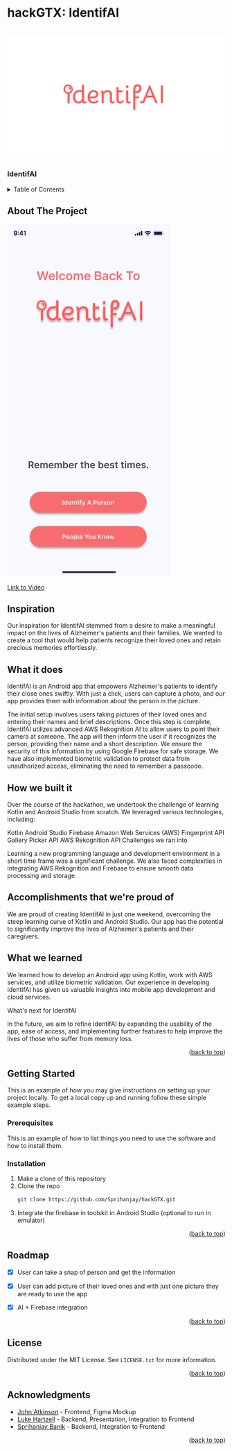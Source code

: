 # hackGTX: IdentifAI


<br />
<div align="left">
  <a href="https://github.com/github_username/hackGTX">
    <img src="IdentifAI logo 3.png" alt="Logo" >
  </a>

<h3 align="left">IdentifAI</h3>




<!-- TABLE OF CONTENTS -->
<details>
  <summary>Table of Contents</summary>
  <ol>
    <li>
      <a href="#about-the-project">About The Project</a>
      <ul>
        <li><a href="#built-with">Built With</a></li>
      </ul>
    </li>
    <li>
      <a href="#getting-started">Getting Started</a>
      <ul>
        <li><a href="#prerequisites">Prerequisites</a></li>
        <li><a href="#installation">Installation</a></li>
      </ul>
    </li>
    <li><a href="#usage">Usage</a></li>
    <li><a href="#roadmap">Roadmap</a></li>
    <li><a href="#contributing">Contributing</a></li>
    <li><a href="#license">License</a></li>
    <li><a href="#contact">Contact</a></li>
    <li><a href="#acknowledgments">Acknowledgments</a></li>
  </ol>
</details>



<!-- ABOUT THE PROJECT -->
## About The Project

  <img src="Login-4.png" alt="Logo"><p>
  <a href = "https://www.youtube.com/watch?v=IKsSfN8OJ2o">Link to Video</a>


## Inspiration

Our inspiration for IdentifAI stemmed from a desire to make a meaningful impact on the lives of Alzheimer's patients and their families. We wanted to create a tool that would help patients recognize their loved ones and retain precious memories effortlessly.

## What it does
IdentifAI is an Android app that empowers Alzheimer's patients to identify their close ones swiftly. With just a click, users can capture a photo, and our app provides them with information about the person in the picture.

The initial setup involves users taking pictures of their loved ones and entering their names and brief descriptions. Once this step is complete, IdentifAI utilizes advanced AWS Rekognition AI to allow users to point their camera at someone. The app will then inform the user if it recognizes the person, providing their name and a short description. We ensure the security of this information by using Google Firebase for safe storage. We have also implemented biometric validation to protect data from unauthorized access, eliminating the need to remember a passcode.

## How we built it
Over the course of the hackathon, we undertook the challenge of learning Kotlin and Android Studio from scratch. We leveraged various technologies, including:

Kotlin
Android Studio
Firebase
Amazon Web Services (AWS)
Fingerprint API
Gallery Picker API
AWS Rekognition API
Challenges we ran into

Learning a new programming language and development environment in a short time frame was a significant challenge. We also faced complexities in integrating AWS Rekognition and Firebase to ensure smooth data processing and storage.

## Accomplishments that we're proud of
We are proud of creating IdentifAI in just one weekend, overcoming the steep learning curve of Kotlin and Android Studio. Our app has the potential to significantly improve the lives of Alzheimer's patients and their caregivers.

## What we learned
We learned how to develop an Android app using Kotlin, work with AWS services, and utilize biometric validation. Our experience in developing IdentifAI has given us valuable insights into mobile app development and cloud services.

What's next for IdentifAI

In the future, we aim to refine IdentifAI by expanding the usability of the app, ease of access, and implementing further features to help improve the lives of those who suffer from memory loss.


<p align="right">(<a href="#readme-top">back to top</a>)</p>



<!-- GETTING STARTED -->
## Getting Started

This is an example of how you may give instructions on setting up your project locally.
To get a local copy up and running follow these simple example steps.

### Prerequisites

This is an example of how to list things you need to use the software and how to install them.


### Installation

1. Make a clone of this repository
2. Clone the repo
   ```sh
   git clone https://github.com/Sprihanjay/hackGTX.git
   ```
3. Integrate the firebase in toolskit in Android Studio (optional to run in emulator)
   

<p align="right">(<a href="#readme-top">back to top</a>)</p>







<!-- ROADMAP -->
## Roadmap

- [x] User can take a snap of person and get the information 
- [x] User can add picture of their loved ones and with just one picture they are ready to use the app
- [x] AI + Firebase integration
  

<p align="right">(<a href="#readme-top">back to top</a>)</p>



<!-- LICENSE -->
## License

Distributed under the MIT License. See `LICENSE.txt` for more information.

<p align="right">(<a href="#readme-top">back to top</a>)</p>



<!-- ACKNOWLEDGMENTS -->
## Acknowledgments
* [John Atkinson](https://github.com/Green-atkinson) - Frontend, Figma Mockup
* [Luke Hartzell](https://github.com/LukeHartzell1) - Backend, Presentation, Integration to Frontend
* [Sprihanjay Banik](https://github.com/Sprihanjay) - Backend, Integration to Frontend
<p align="right">(<a href="#readme-top">back to top</a>)</p>



<!-- MARKDOWN LINKS & IMAGES -->
<!-- https://www.markdownguide.org/basic-syntax/#reference-style-links -->
[contributors-shield]: https://img.shields.io/github/contributors/github_username/repo_name.svg?style=for-the-badge
[contributors-url]: https://github.com/github_username/repo_name/graphs/contributors
[forks-shield]: https://img.shields.io/github/forks/github_username/repo_name.svg?style=for-the-badge
[forks-url]: https://github.com/github_username/repo_name/network/members
[stars-shield]: https://img.shields.io/github/stars/github_username/repo_name.svg?style=for-the-badge
[stars-url]: https://github.com/github_username/repo_name/stargazers
[issues-shield]: https://img.shields.io/github/issues/github_username/repo_name.svg?style=for-the-badge
[issues-url]: https://github.com/github_username/repo_name/issues
[license-shield]: https://img.shields.io/github/license/github_username/repo_name.svg?style=for-the-badge
[license-url]: https://github.com/github_username/repo_name/blob/master/LICENSE.txt
[linkedin-shield]: https://img.shields.io/badge/-LinkedIn-black.svg?style=for-the-badge&logo=linkedin&colorB=555
[linkedin-url]: https://linkedin.com/in/linkedin_username
[product-screenshot]: images/screenshot.png
[Next.js]: https://img.shields.io/badge/next.js-000000?style=for-the-badge&logo=nextdotjs&logoColor=white
[Next-url]: https://nextjs.org/
[React.js]: https://img.shields.io/badge/React-20232A?style=for-the-badge&logo=react&logoColor=61DAFB
[React-url]: https://reactjs.org/
[Vue.js]: https://img.shields.io/badge/Vue.js-35495E?style=for-the-badge&logo=vuedotjs&logoColor=4FC08D
[Vue-url]: https://vuejs.org/
[Angular.io]: https://img.shields.io/badge/Angular-DD0031?style=for-the-badge&logo=angular&logoColor=white
[Angular-url]: https://angular.io/
[Svelte.dev]: https://img.shields.io/badge/Svelte-4A4A55?style=for-the-badge&logo=svelte&logoColor=FF3E00
[Svelte-url]: https://svelte.dev/
[Laravel.com]: https://img.shields.io/badge/Laravel-FF2D20?style=for-the-badge&logo=laravel&logoColor=white
[Laravel-url]: https://laravel.com
[Bootstrap.com]: https://img.shields.io/badge/Bootstrap-563D7C?style=for-the-badge&logo=bootstrap&logoColor=white
[Bootstrap-url]: https://getbootstrap.com
[JQuery.com]: https://img.shields.io/badge/jQuery-0769AD?style=for-the-badge&logo=jquery&logoColor=white
[JQuery-url]: https://jquery.com 
